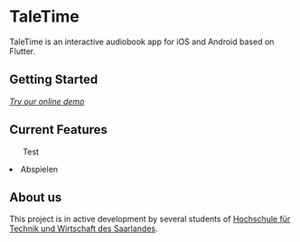 # TaleTime

TaleTime is an interactive audiobook app for iOS and Android based on Flutter.

## Getting Started

<!-- <div class="d-lg-none">
    <p class="lead">
        <a href="app">Try our online demo!</a>
    </p>
</div> -->
*[Try our online demo](https://taletime-2022.web.app/#/)*

## Current Features

<ul>Test</ul>
<li>Abspielen</li>

## About us

This project is in active development by several students of [Hochschule für Technik und Wirtschaft des Saarlandes](http://www.htwsaar.de).

